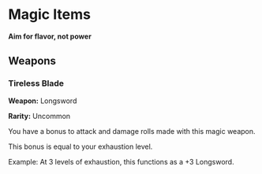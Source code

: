 # Magic Items

**Aim for flavor, not power**

## Weapons

### Tireless Blade

**Weapon:** Longsword

**Rarity:** Uncommon

You have a bonus to attack and damage rolls made with this magic weapon.

This bonus is equal to your exhaustion level.

Example: At 3 levels of exhaustion, this functions as a +3 Longsword.

